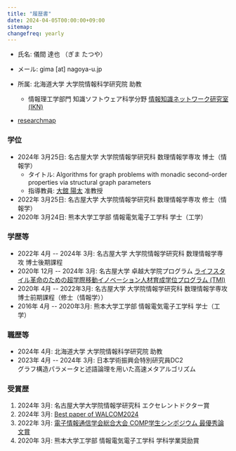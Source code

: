 ```yaml
---
title: "履歴書"
date: 2024-04-05T00:00:00+09:00
sitemap:
changefreq: yearly
---
```

- 氏名: 儀間 達也 （ぎま たつや）
- メール: gima [at] nagoya-u.jp
- 所属: 北海道大学 大学院情報科学研究院 助教 
    - 情報理工学部門 知識ソフトウェア科学分野 [情報知識ネットワーク研究室(IKN)](https://www-ikn.ist.hokudai.ac.jp)

- [researchmap](https://researchmap.jp/tgima)
### 学位
- 2024年 3月25日: 名古屋大学 大学院情報学研究科 数理情報学専攻 博士（情報学）
    - タイトル: Algorithms for graph problems with monadic second-order properties via structural graph parameters
    - 指導教員: [大舘 陽太](https://www.math.mi.i.nagoya-u.ac.jp/~otachi) 准教授
- 2022年 3月25日: 名古屋大学 大学院情報学研究科 数理情報学専攻 修士（情報学）
- 2020年 3月24日: 熊本大学工学部 情報電気電子工学科 学士（工学）

### 学歴等
- 2022年 4月 -- 2024年 3月: 名古屋大学 大学院情報学研究科 数理情報学専攻 博士後期課程 
- 2020年 12月 -- 2024年 3月: 名古屋大学 卓越大学院プログラム [ライフスタイル革命のための超学際移動イノベーション人材育成学位プログラム (TMI)](https://www.tmi.mirai.nagoya-u.ac.jp)
- 2020年 4月 -- 2022年3月: 名古屋大学 大学院情報学研究科 数理情報学専攻 博士前期課程（修士（情報学））
- 2016年 4月 -- 2020年3月: 熊本大学工学部 情報電気電子工学科 学士（工学）

### 職歴等
- 2024年 4月: 北海道大学 大学院情報科学研究院 助教 
- 2023年 4月 -- 2024年 3月: 日本学術振興会特別研究員DC2 <br> グラフ構造パラメータと述語論理を用いた高速メタアルゴリズム

### 受賞歴
1. 2024年 3月: 名古屋大学大学院情報学研究科 エクセレントドクター賞
1. 2024年 3月: [Best paper of WALCOM2024](https://www.kono.cis.iwate-u.ac.jp/~yamanaka/walcom2024/index.html)
1. 2022年 3月: [電子情報通信学会総合大会 COMP学生シンポジウム 最優秀論文賞](https://www.ieice.org/~comp/student-sympo/2022.html)
2. 2020年 3月: 熊本大学工学部 情報電気電子工学科 学科学業奨励賞